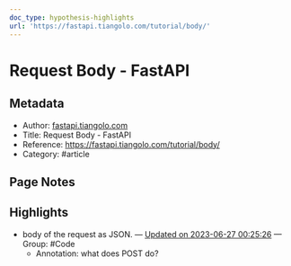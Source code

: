 ```yaml
---
doc_type: hypothesis-highlights
url: 'https://fastapi.tiangolo.com/tutorial/body/'
---
```


# Request Body - FastAPI

## Metadata
- Author: [fastapi.tiangolo.com]()
- Title: Request Body - FastAPI
- Reference: https://fastapi.tiangolo.com/tutorial/body/
- Category: #article

## Page Notes
## Highlights
- body of the request as JSON. — [Updated on 2023-06-27 00:25:26](https://hyp.is/Dq3cyhQ-Ee6ZTg9FBxKqAw/fastapi.tiangolo.com/tutorial/body/) — Group: #Code
    - Annotation: what does POST do?



